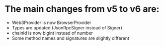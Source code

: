 # The main changes from v5 to v6 are:
- Web3Provider is now BrowserProvider
- Types are updated (JsonRpcSigner instead of Signer)
- chainId is now bigint instead of number
- Some method names and signatures are slightly different



